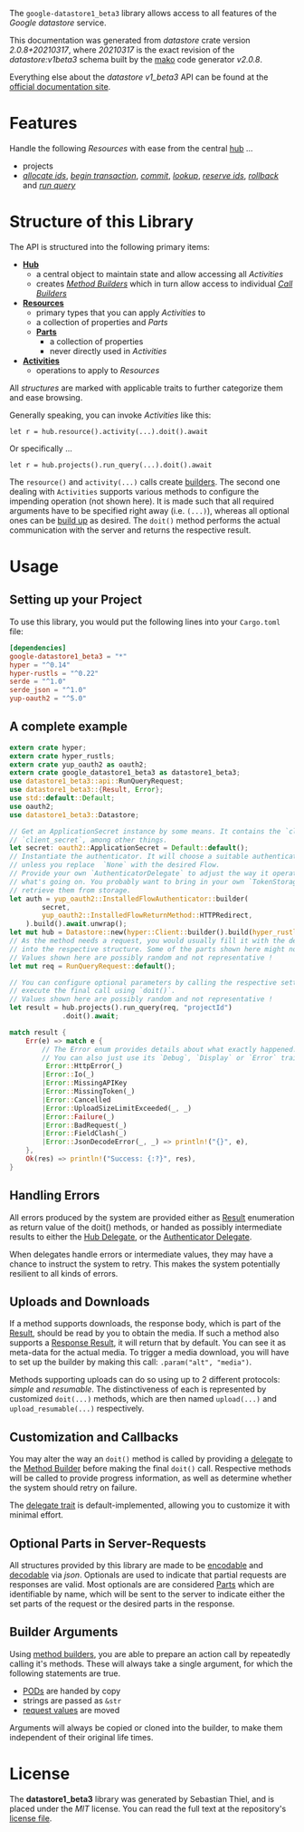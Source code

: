 <!---
DO NOT EDIT !
This file was generated automatically from 'src/mako/api/README.md.mako'
DO NOT EDIT !
-->
The `google-datastore1_beta3` library allows access to all features of the *Google datastore* service.

This documentation was generated from *datastore* crate version *2.0.8+20210317*, where *20210317* is the exact revision of the *datastore:v1beta3* schema built by the [mako](http://www.makotemplates.org/) code generator *v2.0.8*.

Everything else about the *datastore* *v1_beta3* API can be found at the
[official documentation site](https://cloud.google.com/datastore/).
# Features

Handle the following *Resources* with ease from the central [hub](https://docs.rs/google-datastore1_beta3/2.0.8+20210317/google_datastore1_beta3/Datastore) ... 

* projects
 * [*allocate ids*](https://docs.rs/google-datastore1_beta3/2.0.8+20210317/google_datastore1_beta3/api::ProjectAllocateIdCall), [*begin transaction*](https://docs.rs/google-datastore1_beta3/2.0.8+20210317/google_datastore1_beta3/api::ProjectBeginTransactionCall), [*commit*](https://docs.rs/google-datastore1_beta3/2.0.8+20210317/google_datastore1_beta3/api::ProjectCommitCall), [*lookup*](https://docs.rs/google-datastore1_beta3/2.0.8+20210317/google_datastore1_beta3/api::ProjectLookupCall), [*reserve ids*](https://docs.rs/google-datastore1_beta3/2.0.8+20210317/google_datastore1_beta3/api::ProjectReserveIdCall), [*rollback*](https://docs.rs/google-datastore1_beta3/2.0.8+20210317/google_datastore1_beta3/api::ProjectRollbackCall) and [*run query*](https://docs.rs/google-datastore1_beta3/2.0.8+20210317/google_datastore1_beta3/api::ProjectRunQueryCall)




# Structure of this Library

The API is structured into the following primary items:

* **[Hub](https://docs.rs/google-datastore1_beta3/2.0.8+20210317/google_datastore1_beta3/Datastore)**
    * a central object to maintain state and allow accessing all *Activities*
    * creates [*Method Builders*](https://docs.rs/google-datastore1_beta3/2.0.8+20210317/google_datastore1_beta3/client::MethodsBuilder) which in turn
      allow access to individual [*Call Builders*](https://docs.rs/google-datastore1_beta3/2.0.8+20210317/google_datastore1_beta3/client::CallBuilder)
* **[Resources](https://docs.rs/google-datastore1_beta3/2.0.8+20210317/google_datastore1_beta3/client::Resource)**
    * primary types that you can apply *Activities* to
    * a collection of properties and *Parts*
    * **[Parts](https://docs.rs/google-datastore1_beta3/2.0.8+20210317/google_datastore1_beta3/client::Part)**
        * a collection of properties
        * never directly used in *Activities*
* **[Activities](https://docs.rs/google-datastore1_beta3/2.0.8+20210317/google_datastore1_beta3/client::CallBuilder)**
    * operations to apply to *Resources*

All *structures* are marked with applicable traits to further categorize them and ease browsing.

Generally speaking, you can invoke *Activities* like this:

```Rust,ignore
let r = hub.resource().activity(...).doit().await
```

Or specifically ...

```ignore
let r = hub.projects().run_query(...).doit().await
```

The `resource()` and `activity(...)` calls create [builders][builder-pattern]. The second one dealing with `Activities` 
supports various methods to configure the impending operation (not shown here). It is made such that all required arguments have to be 
specified right away (i.e. `(...)`), whereas all optional ones can be [build up][builder-pattern] as desired.
The `doit()` method performs the actual communication with the server and returns the respective result.

# Usage

## Setting up your Project

To use this library, you would put the following lines into your `Cargo.toml` file:

```toml
[dependencies]
google-datastore1_beta3 = "*"
hyper = "^0.14"
hyper-rustls = "^0.22"
serde = "^1.0"
serde_json = "^1.0"
yup-oauth2 = "^5.0"
```

## A complete example

```Rust
extern crate hyper;
extern crate hyper_rustls;
extern crate yup_oauth2 as oauth2;
extern crate google_datastore1_beta3 as datastore1_beta3;
use datastore1_beta3::api::RunQueryRequest;
use datastore1_beta3::{Result, Error};
use std::default::Default;
use oauth2;
use datastore1_beta3::Datastore;

// Get an ApplicationSecret instance by some means. It contains the `client_id` and 
// `client_secret`, among other things.
let secret: oauth2::ApplicationSecret = Default::default();
// Instantiate the authenticator. It will choose a suitable authentication flow for you, 
// unless you replace  `None` with the desired Flow.
// Provide your own `AuthenticatorDelegate` to adjust the way it operates and get feedback about 
// what's going on. You probably want to bring in your own `TokenStorage` to persist tokens and
// retrieve them from storage.
let auth = yup_oauth2::InstalledFlowAuthenticator::builder(
        secret,
        yup_oauth2::InstalledFlowReturnMethod::HTTPRedirect,
    ).build().await.unwrap();
let mut hub = Datastore::new(hyper::Client::builder().build(hyper_rustls::HttpsConnector::with_native_roots()), auth);
// As the method needs a request, you would usually fill it with the desired information
// into the respective structure. Some of the parts shown here might not be applicable !
// Values shown here are possibly random and not representative !
let mut req = RunQueryRequest::default();

// You can configure optional parameters by calling the respective setters at will, and
// execute the final call using `doit()`.
// Values shown here are possibly random and not representative !
let result = hub.projects().run_query(req, "projectId")
             .doit().await;

match result {
    Err(e) => match e {
        // The Error enum provides details about what exactly happened.
        // You can also just use its `Debug`, `Display` or `Error` traits
         Error::HttpError(_)
        |Error::Io(_)
        |Error::MissingAPIKey
        |Error::MissingToken(_)
        |Error::Cancelled
        |Error::UploadSizeLimitExceeded(_, _)
        |Error::Failure(_)
        |Error::BadRequest(_)
        |Error::FieldClash(_)
        |Error::JsonDecodeError(_, _) => println!("{}", e),
    },
    Ok(res) => println!("Success: {:?}", res),
}

```
## Handling Errors

All errors produced by the system are provided either as [Result](https://docs.rs/google-datastore1_beta3/2.0.8+20210317/google_datastore1_beta3/client::Result) enumeration as return value of
the doit() methods, or handed as possibly intermediate results to either the 
[Hub Delegate](https://docs.rs/google-datastore1_beta3/2.0.8+20210317/google_datastore1_beta3/client::Delegate), or the [Authenticator Delegate](https://docs.rs/yup-oauth2/*/yup_oauth2/trait.AuthenticatorDelegate.html).

When delegates handle errors or intermediate values, they may have a chance to instruct the system to retry. This 
makes the system potentially resilient to all kinds of errors.

## Uploads and Downloads
If a method supports downloads, the response body, which is part of the [Result](https://docs.rs/google-datastore1_beta3/2.0.8+20210317/google_datastore1_beta3/client::Result), should be
read by you to obtain the media.
If such a method also supports a [Response Result](https://docs.rs/google-datastore1_beta3/2.0.8+20210317/google_datastore1_beta3/client::ResponseResult), it will return that by default.
You can see it as meta-data for the actual media. To trigger a media download, you will have to set up the builder by making
this call: `.param("alt", "media")`.

Methods supporting uploads can do so using up to 2 different protocols: 
*simple* and *resumable*. The distinctiveness of each is represented by customized 
`doit(...)` methods, which are then named `upload(...)` and `upload_resumable(...)` respectively.

## Customization and Callbacks

You may alter the way an `doit()` method is called by providing a [delegate](https://docs.rs/google-datastore1_beta3/2.0.8+20210317/google_datastore1_beta3/client::Delegate) to the 
[Method Builder](https://docs.rs/google-datastore1_beta3/2.0.8+20210317/google_datastore1_beta3/client::CallBuilder) before making the final `doit()` call. 
Respective methods will be called to provide progress information, as well as determine whether the system should 
retry on failure.

The [delegate trait](https://docs.rs/google-datastore1_beta3/2.0.8+20210317/google_datastore1_beta3/client::Delegate) is default-implemented, allowing you to customize it with minimal effort.

## Optional Parts in Server-Requests

All structures provided by this library are made to be [encodable](https://docs.rs/google-datastore1_beta3/2.0.8+20210317/google_datastore1_beta3/client::RequestValue) and 
[decodable](https://docs.rs/google-datastore1_beta3/2.0.8+20210317/google_datastore1_beta3/client::ResponseResult) via *json*. Optionals are used to indicate that partial requests are responses 
are valid.
Most optionals are are considered [Parts](https://docs.rs/google-datastore1_beta3/2.0.8+20210317/google_datastore1_beta3/client::Part) which are identifiable by name, which will be sent to 
the server to indicate either the set parts of the request or the desired parts in the response.

## Builder Arguments

Using [method builders](https://docs.rs/google-datastore1_beta3/2.0.8+20210317/google_datastore1_beta3/client::CallBuilder), you are able to prepare an action call by repeatedly calling it's methods.
These will always take a single argument, for which the following statements are true.

* [PODs][wiki-pod] are handed by copy
* strings are passed as `&str`
* [request values](https://docs.rs/google-datastore1_beta3/2.0.8+20210317/google_datastore1_beta3/client::RequestValue) are moved

Arguments will always be copied or cloned into the builder, to make them independent of their original life times.

[wiki-pod]: http://en.wikipedia.org/wiki/Plain_old_data_structure
[builder-pattern]: http://en.wikipedia.org/wiki/Builder_pattern
[google-go-api]: https://github.com/google/google-api-go-client

# License
The **datastore1_beta3** library was generated by Sebastian Thiel, and is placed 
under the *MIT* license.
You can read the full text at the repository's [license file][repo-license].

[repo-license]: https://github.com/Byron/google-apis-rsblob/main/LICENSE.md
